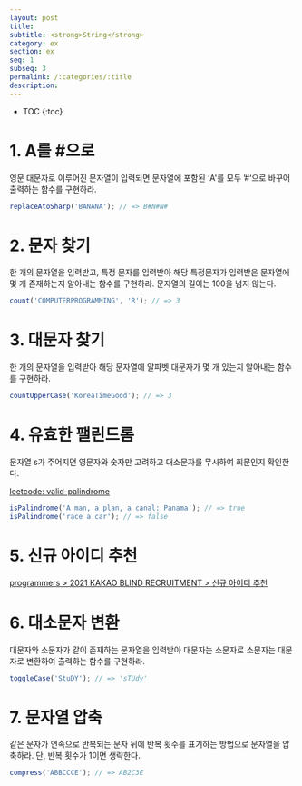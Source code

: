 ```yaml
---
layout: post
title:
subtitle: <strong>String</strong>
category: ex
section: ex
seq: 1
subseq: 3
permalink: /:categories/:title
description:
---
```


* TOC
{:toc}

# 1. A를 #으로

영문 대문자로 이루어진 문자열이 입력되면 문자열에 포함된 ‘A'를 모두 ’#‘으로 바꾸어 출력하는 함수를 구현하라.

```javascript
replaceAtoSharp('BANANA'); // => B#N#N#
```

<!--
// String#replaceAll => ECMAScript 2021(ES12)
// const replaceAtoSharp = str => str.replaceAll('A', '#');

const replaceAtoSharp = str => str.replace(/A/g, '#');

// const replaceAtoSharp = str => {
//   let res = '';
//   for (let i = 0; i < str.length; i++) {
//     // if (str[i] === 'A') res += '#';
//     // else res += str[i];

//     res += str[i] === 'A' ? '#' : str[i];
//   }
//   return res;
// };

console.log(replaceAtoSharp('BANANA')); // B#N#N#
-->

# 2. 문자 찾기

한 개의 문자열을 입력받고, 특정 문자를 입력받아 해당 특정문자가 입력받은 문자열에 몇 개 존재하는지 알아내는 함수를 구현하라. 문자열의 길이는 100을 넘지 않는다.

```javascript
count('COMPUTERPROGRAMMING', 'R'); // => 3
```

<!--
// String#match는 g 플래그가 지정되면 모든 매칭 결과를 배열로 반환한다.
// RegExp#exec는 문자열 내의 모든 패턴을 검색하는 g 플래그를 지정해도 첫 번째 매칭 결과만 반환한다.
const count = (str, target) => str.match(new RegExp(target, 'g')).length;

// const count = (str, target) => [...str].filter(c => c === target).length;

// const count = (str, target) => {
//   let res = 0;
//   for (let i = 0; i < str.length; i++) {
//     if (str[i] === target) res += 1;
//   }
//   return res;
// };

console.log(count('COMPUTERPROGRAMMING', 'R')); // 3
-->

# 3. 대문자 찾기

한 개의 문자열을 입력받아 해당 문자열에 알파벳 대문자가 몇 개 있는지 알아내는 함수를 구현하라.

```javascript
countUpperCase('KoreaTimeGood'); // => 3
```

<!--
const countUpperCase = str => str.match(/[A-Z]/g).length;

// const countUpperCase = str => [...str].filter(c => c === c.toUpperCase()).length;

// const countUpperCase = str => {
//   let res = 0;
//   for (let i = 0; i < str.length; i++) {
//     if (str[i] === str[i].toUpperCase()) res += 1;
//   }
//   return res;
// };

console.log(countUpperCase('KoreaTimeGood')); // 3
-->

# 4. 유효한 팰린드롬

문자열 s가 주어지면 영문자와 숫자만 고려하고 대소문자를 무시하여 회문인지 확인한다.

[leetcode: valid-palindrome](https://leetcode.com/problems/valid-palindrome)

```javascript
isPalindrome('A man, a plan, a canal: Panama'); // => true
isPalindrome('race a car'); // => false
```

<!--
// 48ms
const isPalindrome = s => {
  const temp = s.toLowerCase().replace(/[^a-z0-9]/g, '');
  return temp === [...temp].reverse().join('');
};

// 48ms: reverse().join('')과 속도면에서 별 차이가 없다.
// const isPalindrome = s => {
//   const temp = s.toLowerCase().replace(/[^a-z0-9]/gi, '');

//   let [start, end] = [0, temp.length - 1];

//   while (start < end) {
//     if (temp[start] !== temp[end]) return false;
//     [start, end] = [start + 1, end - 1];
//   }

//   return true;
// };

// console.log(isPalindrome('A man, a plan, a canal: Panama')); // true
// console.log(isPalindrome('race a car')); // false
-->

# 5. 신규 아이디 추천

[programmers > 2021 KAKAO BLIND RECRUITMENT > 신규 아이디 추천](https://programmers.co.kr/learn/courses/30/lessons/72410?language=javascript)

<!--
function solution(new_id) {
  const recommended = new_id
    .toLowerCase() // 1단계
    .replace(/[^\w-.]+/g, '') // 2단계
    .replace(/\.{2,}/g, '.') // 3단계
    .replace(/^\.|\.$/g, '') // 4단계
    .replace(/^$/g, 'a') // 5단계. ^$는 빈문자열에 매칭한다.
    .slice(0, 15)
    .replace(/\.$/g, ''); // 6단계

  // 7단계
  // const { length } = recommended;
  // // length가 1이면 2번, length가 2이면 1번 repeat
  // return length <= 2 ? recommended + recommended[length - 1].repeat(3 - length) : recommended;

  // recommended의 길이가 3이 될 때까지 recommended의 마지막 문자를 끝에 추가
  return recommended.padEnd(3, recommended[recommended.length - 1]);
}
-->

# 6. 대소문자 변환

대문자와 소문자가 같이 존재하는 문자열을 입력받아 대문자는 소문자로 소문자는 대문자로 변환하여 출력하는 함수를 구현하라.

```javascript
toggleCase('StuDY'); // => 'sTUdy'
```

<!--
/**
 * 콜백함수의 매개변수 _, lowerCase, upperCase에는 다음과 같이 정규식에 의해 캡쳐된 문자열이 전달된다.
 *
 * 'StuDY' =>
 * ① S undefined S
 * ② tu tu undefined
 * ③ DY undefined DY
 */

const toggleCase = str =>
  str.replace(/([a-z]+)|([A-Z]+)/g, (_, lowerCase, upperCase) =>
    lowerCase ? lowerCase.toUpperCase() : upperCase.toLowerCase()
  );

// const toggleCase = str =>
//   [...str]
//     .map(c => {
//       const upperCase = c.toUpperCase();
//       const lowerCase = c.toLowerCase();

//       return c === upperCase ? lowerCase : upperCase;
//     })
//     .join('');

// const toggleCase = str => {
//   let res = '';

//   for (let i = 0; i < str.length; i++) {
//     const upperCase = str[i].toUpperCase();
//     const lowerCase = str[i].toLowerCase();

//     res += str[i] === upperCase ? lowerCase : upperCase;
//   }

//   return res;
// };
-->

# 7. 문자열 압축

같은 문자가 연속으로 반복되는 문자 뒤에 반복 횟수를 표기하는 방법으로 문자열을 압축하라. 단, 반복 횟수가 1이면 생략한다.

```javascript
compress('ABBCCCE'); // => AB2C3E
```

<!--
/**
 * \1은 이전에 일치한 그룹()을 의미한다. 따라서 정규표현식 /(.)\1+/g는 이전에 일치한 어떤 문자가 1번 이상 반복될 때 매칭한다.
 * String#replace의 콜백의 매개변수 match에는 KK, SSSSSSS가 순차적으로 전달된다.
 * See https://regexr.com/63hhf
 */
/** @type { (str: string) => string } */
// 50ms
const compress = str => str.replace(/(.)\1+/g, match => match[0] + match.length);

// 50ms
// const compress = str => {
//   let cnt = 1;
//   let res = '';

//   for (let i = 0; i < str.length; i++) {
//     // // 마지막 순회에 str[i + 1]은 언제나 undefined
//     if (str[i] === str[i + 1]) cnt += 1;
//     else {
//       res += str[i] + (cnt === 1 ? '' : cnt);
//       cnt = 1;
//     }
//   }

//   return res;
// };

console.log(compress('KKHSSSSSSSE')); // K2HS7E
console.log(compress('ABBCCCE')); // AB2C3E
-->
